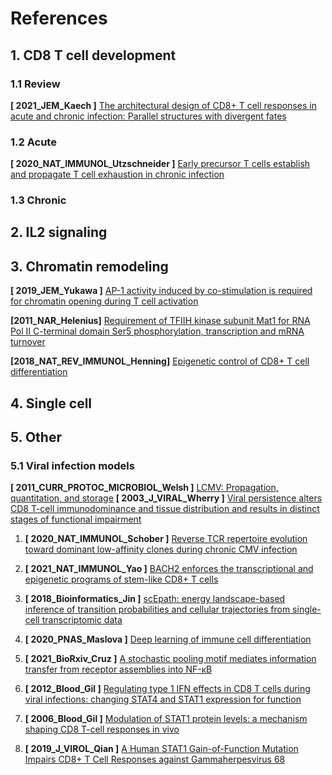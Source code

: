 # References

## 1. CD8 T cell development

### 1.1 Review
**[ 2021_JEM_Kaech ]** [The architectural design of CD8+ T cell responses in acute and chronic infection: Parallel structures with divergent fates](https://rupress.org/jem/article-abstract/218/4/e20201730/211912)

### 1.2 Acute
**[ 2020_NAT_IMMUNOL_Utzschneider ]** [Early precursor T cells establish and propagate T cell exhaustion in chronic infection](https://www.nature.com/articles/s41590-020-0760-z)

### 1.3 Chronic



## 2. IL2 signaling

## 3. Chromatin remodeling
**[ 2019_JEM_Yukawa ]** [AP-1 activity induced by co-stimulation is required for chromatin opening during T cell activation](https://rupress.org/jem/article/217/1/e20182009/132593/AP-1-activity-induced-by-co-stimulation-is)

**[2011_NAR_Helenius]** [Requirement of TFIIH kinase subunit Mat1 for RNA Pol II C-terminal domain Ser5 phosphorylation, transcription and mRNA turnover](https://academic.oup.com/nar/article/39/12/5025/2411484)

**[2018_NAT_REV_IMMUNOL_Henning]** [Epigenetic control of CD8+ T cell differentiation](https://www.nature.com/articles/nri.2017.146)

## 4. Single cell

## 5. Other
### 5.1 Viral infection models
**[ 2011_CURR_PROTOC_MICROBIOL_Welsh ]** [LCMV: Propagation, quantitation, and storage](https://currentprotocols.onlinelibrary.wiley.com/doi/10.1002/9780471729259.mc15a01s8)
**[ 2003_J_VIRAL_Wherry ]** [Viral persistence alters CD8 T-cell immunodominance and tissue distribution and results in distinct stages of functional impairment](https://pubmed.ncbi.nlm.nih.gov/12663797/)


1. **[ 2020_NAT_IMMUNOL_Schober ]** [Reverse TCR repertoire evolution toward dominant low-affinity clones during chronic CMV infection](https://www.nature.com/articles/s41590-020-0628-2)
2. **[ 2021_NAT_IMMUNOL_Yao ]** [BACH2 enforces the transcriptional and epigenetic programs of stem-like CD8+ T cells](https://www.nature.com/articles/s41590-021-00868-7?proof=t)
3. **[ 2018_Bioinformatics_Jin ]** [scEpath: energy landscape-based inference of transition probabilities and cellular trajectories from single-cell transcriptomic data](https://academic.oup.com/bioinformatics/article/34/12/2077/4838235?login=true)
4. **[ 2020_PNAS_Maslova ]** [Deep learning of immune cell differentiation](https://www.pnas.org/content/117/41/25655)

6. **[ 2021_BioRxiv_Cruz ]** [A stochastic pooling motif mediates information transfer from receptor assemblies into NF-κB](https://www.biorxiv.org/content/10.1101/2021.03.29.437543v1)
7. **[ 2012_Blood_Gil ]** [Regulating type 1 IFN effects in CD8 T cells during viral infections: changing STAT4 and STAT1 expression for function](https://ashpublications.org/blood/article/120/18/3718/30702)
8. **[ 2006_Blood_Gil ]** [Modulation of STAT1 protein levels: a mechanism shaping CD8 T-cell responses in vivo](https://ashpublications.org/blood/article/107/3/987/22144)
9. **[ 2019_J_VIROL_Qian ]** [A Human STAT1 Gain-of-Function Mutation Impairs CD8+ T Cell Responses against Gammaherpesvirus 68](https://jvi.asm.org/content/93/19/e00307-19.abstract)

